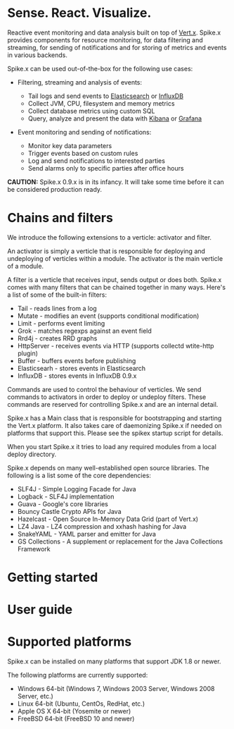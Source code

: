 # Sense. React. Visualize.
Reactive event monitoring and data analysis built on top of [Vert.x](http://vertx.io/vertx2).
Spike.x provides components for resource monitoring, for data filtering and streaming, 
for sending of notifications and for storing of metrics and events in various backends.

Spike.x can be used out-of-the-box for the following use cases:
* Filtering, streaming and analysis of events:
  * Tail logs and send events to [Elasticsearch](https://www.elastic.co) or [InfluxDB](https://influxdb.com/)
  * Collect JVM, CPU, filesystem and memory metrics
  * Collect database metrics using custom SQL
  * Query, analyze and present the data with [Kibana](https://www.elastic.co/products/kibana) or [Grafana](http://grafana.org)

* Event monitoring and sending of notifications:
  * Monitor key data parameters 
  * Trigger events based on custom rules
  * Log and send notifications to interested parties
  * Send alarms only to specific parties after office hours

**CAUTION:** Spike.x 0.9.x is in its infancy. It will take some time before it can be considered production ready.

# Chains and filters

We introduce the following extensions to a verticle: activator and filter.

An activator is simply a verticle that is responsible for deploying and undeploying of verticles within a module. The activator is the main verticle of a module.

A filter is a verticle that receives input, sends output or does both. Spike.x comes with many filters that can be chained together in many ways. Here's a list of some of the built-in filters:

* Tail - reads lines from a log
* Mutate - modifies an event (supports conditional modification)
* Limit - performs event limiting
* Grok - matches regexps against an event field
* Rrd4j - creates RRD graphs
* HttpServer - receives events via HTTP (supports collectd wtite-http plugin) 
* Buffer - buffers events before publishing
* Elasticsearh - stores events in Elasticsearch
* InfluxDB - stores events in InfluxDB 0.9.x

Commands are used to control the behaviour of verticles. We send commands to activators in order to deploy or undeploy filters. These commands are reserved for controlling Spike.x and are an internal detail. 

Spike.x has a Main class that is responsible for bootstrapping and starting the Vert.x platform. It also takes care of daemonizing Spike.x if needed on platforms that support this. Please see the spikex startup script for details.

When you start Spike.x it tries to load any required modules from a local deploy directory. 

Spike.x depends on many well-established open source libraries. The following is a list some of the core dependencies:

* SLF4J - Simple Logging Facade for Java
* Logback - SLF4J implementation
* Guava - Google's core libraries
* Bouncy Castle Crypto APIs for Java
* Hazelcast - Open Source In-Memory Data Grid (part of Vert.x)
* LZ4 Java - LZ4 compression and xxhash hashing for Java
* SnakeYAML - YAML parser and emitter for Java
* GS Collections - A supplement or replacement for the Java Collections Framework

# Getting started

# User guide

# Supported platforms
Spike.x can be installed on many platforms that support JDK 1.8 or newer.

The following platforms are currently supported:

* Windows 64-bit (Windows 7, Windows 2003 Server, Windows 2008 Server, etc.)
* Linux 64-bit (Ubuntu, CentOs, RedHat, etc.)
* Apple OS X 64-bit (Yosemite or newer)
* FreeBSD 64-bit (FreeBSD 10 and newer)
